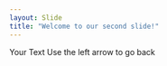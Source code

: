```yaml
---
layout: Slide
title: "Welcome to our second slide!"
---
```

Your Text
Use the left arrow to go back
